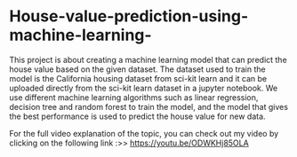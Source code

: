 # House-value-prediction-using-machine-learning-
This project is about creating a machine learning model that can predict the house value based on the given dataset. The dataset used to train the model is the California housing dataset from sci-kit learn and it can be uploaded directly from the sci-kit learn dataset in a jupyter notebook. We use different machine learning algorithms such as linear regression, decision tree and random forest to train the model, and the model that gives the best performance is used to predict the house value for new data. 

For the full video explanation of the topic, you can check out my video by clicking on the following link :>> https://youtu.be/ODWKHj85OLA
